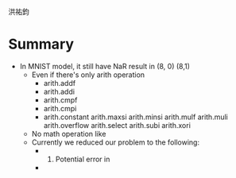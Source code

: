 洪祐鈞

# Summary

- In MNIST model,  it still have NaR result in (8, 0) (8,1)
	- Even if there's only arith operation
		- arith.addf
		- arith.addi
		- arith.cmpf
		- arith.cmpi
		- arith.constant
arith.maxsi
arith.minsi
arith.mulf
arith.muli
arith.overflow
arith.select
arith.subi
arith.xori
	- No math operation like 
	- Currently we reduced our problem to the following:
		- 1. Potential error in 
		- 